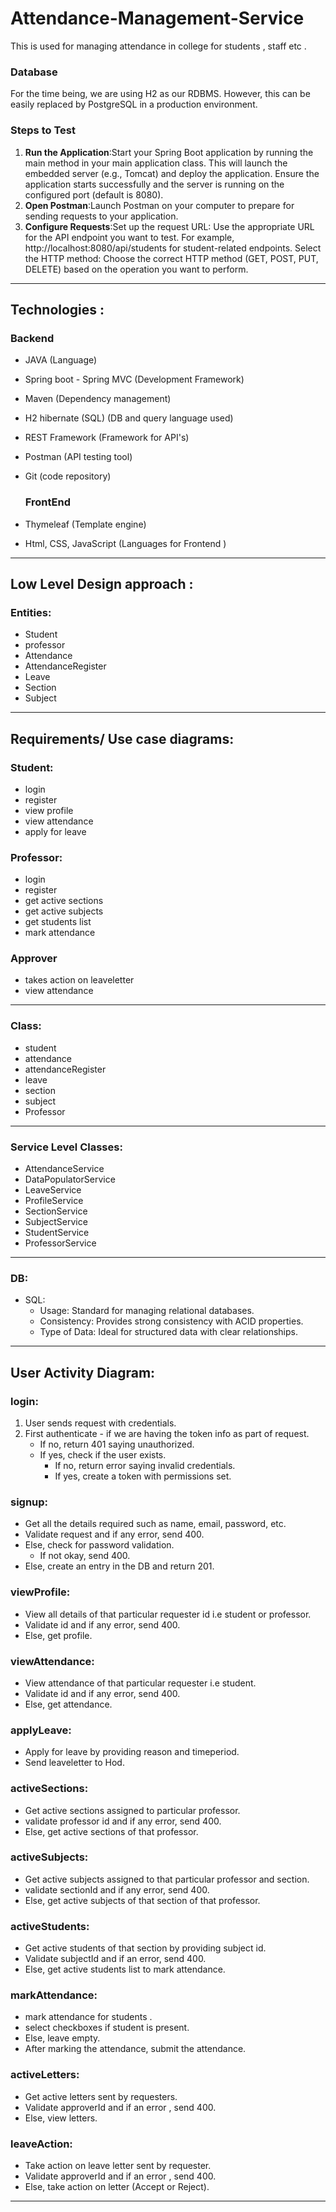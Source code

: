 # Attendance-Management-Service
This is used for managing attendance in college for students , staff etc .  

### Database
For the time being, we are using H2 as our RDBMS. However, this can be easily replaced by PostgreSQL in a production environment.

### Steps to Test
1. **Run the Application**:Start your Spring Boot application by running the main method in your main application class. This will launch the embedded server (e.g., Tomcat) and deploy the application.
Ensure the application starts successfully and the server is running on the configured port (default is 8080).
2. **Open Postman**:Launch Postman on your computer to prepare for sending requests to your application.
3. **Configure Requests**:Set up the request URL: Use the appropriate URL for the API endpoint you want to test. For example, http://localhost:8080/api/students for student-related endpoints.
Select the HTTP method: Choose the correct HTTP method (GET, POST, PUT, DELETE) based on the operation you want to perform.

---

## Technologies :

  ### Backend

- JAVA (Language) 
- Spring boot - Spring MVC (Development Framework)
- Maven (Dependency management)
- H2 hibernate (SQL) (DB and query language used)
- REST Framework (Framework for API's)
- Postman (API testing tool)
- Git (code repository)

  ### FrontEnd

- Thymeleaf (Template engine)
- Html, CSS, JavaScript (Languages for Frontend )
  

---


## Low Level Design approach :

### Entities:
- Student
- professor
- Attendance
- AttendanceRegister
- Leave
- Section
- Subject
  

---


## Requirements/ Use case diagrams:

###  Student:

- login
- register
- view profile
- view attendance
- apply for leave

###  Professor:

- login
- register
- get active sections
- get active subjects
- get students list
- mark attendance

###  Approver

- takes action on leaveletter
- view attendance

---

### Class:

- student
- attendance
- attendanceRegister
- leave
- section
- subject
- Professor

---

###  Service Level Classes:

- AttendanceService
- DataPopulatorService
- LeaveService
- ProfileService
- SectionService
- SubjectService
- StudentService
- ProfessorService
  
---

### DB:

- SQL:
    - Usage: Standard for managing relational databases.
    - Consistency: Provides strong consistency with ACID properties.
    - Type of Data: Ideal for structured data with clear relationships.
 
---

## User Activity Diagram:

### login:

1. User sends request with credentials.
2. First authenticate - if we are having the token info as part of request.
    - If no, return 401 saying unauthorized.
    - If yes, check if the user exists.
        - If no, return error saying invalid credentials.
        - If yes, create a token with permissions set.
          
     
### signup:

- Get all the details required such as name, email, password, etc.
- Validate request and if any error, send 400.
- Else, check for password validation.
    - If not okay, send 400.
- Else, create an entry in the DB and return 201.


### viewProfile:   

- View all details of that particular requester id i.e student or professor.
- Validate id and if any error, send 400.
- Else, get profile.

### viewAttendance:

- View attendance of that particular requester i.e student.
- Validate id and if any error, send 400.
- Else, get attendance.

### applyLeave:

- Apply for leave by providing reason and timeperiod.
- Send leaveletter to Hod.

### activeSections:

- Get active sections assigned to particular professor.
- validate professor id and if any error, send 400.
- Else, get active sections of that professor.

### activeSubjects:

- Get active subjects assigned to that particular professor and section.
- validate sectionId and if any error, send 400.
- Else, get active subjects of that section of that professor.

### activeStudents:

- Get active students of that section by providing subject id.
- Validate subjectId and if an error, send 400.
- Else, get active students list to mark attendance.

### markAttendance:

- mark attendance for students .
- select checkboxes if student is present.
- Else, leave empty.
- After marking the attendance, submit the attendance.

### activeLetters:

- Get active letters sent by requesters.
- Validate approverId and if an error , send 400.
- Else, view letters.

### leaveAction:

- Take action on leave letter sent by requester.
- Validate approverId and if an error , send 400.
- Else, take action on letter (Accept or Reject).

---








  




